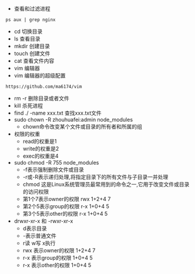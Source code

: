 * 查看和过滤进程
```
ps aux | grep nginx
```
* cd 切换目录
* ls 查看目录
* mkdir 创建目录
* touch 创建文件
* cat 查看文件内容
* vim 编辑器
* vim 编辑器的超级配置
```
https://github.com/ma6174/vim
```
* rm -r 删除目录或者文件
* kill 杀死进程
* find ./ -name xxx.txt 查找xxx.txt文件
* sudo chown -R zhouhuafei:admin node_modules
    - chown命令改变某个文件或目录的所有者和所属的组
* 权限的权重
    - read的权重是1
    - write的权重是2
    - exec的权重是4
* sudo chmod -R 755 node_modules
    - -f表示强制删除文件或目录
    - -r或-R表示递归处理,将指定目录下的所有文件与子目录一并处理
    - chmod 这是Linux系统管理员最常用到的命令之一,它用于改变文件或目录的访问权限
    - 第1个7表示owner的权限 rwx 1+2+4 7
    - 第2个5表示group的权限 r-x 1+0+4 5
    - 第3个5表示other的权限 r-x 1+0+4 5
* drwxr-xr-x 和 -rwxr-xr-x
    - d表示目录
    - -表示普通文件
    - r读 w写 x执行
    - rwx 表示owner的权限 1+2+4 7
    - r-x 表示group的权限 1+0+4 5
    - r-x 表示other的权限 1+0+4 5
